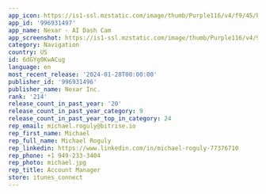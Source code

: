 ```yaml
---
app_icon: https://is1-ssl.mzstatic.com/image/thumb/Purple116/v4/f9/45/b6/f945b68d-25e9-ab8c-2518-a5070ad6020b/AppIcon-0-0-1x_U007emarketing-0-8-0-sRGB-0-85-220.png/1024x1024bb.png
app_id: '996931497'
app_name: Nexar - AI Dash Cam
app_screenshot: https://is1-ssl.mzstatic.com/image/thumb/Purple116/v4/94/34/3d/94343dd5-b267-35ab-3095-b0c606dbeccb/105c961a-39a6-4dcf-a1ee-1546c329ca08_app_store_2022_1242_U200a_U00d7_U200a2688__1.jpg/1242x2688bb.png
category: Navigation
country: US
id: 6dGYg0KwACug
language: en
most_recent_release: '2024-01-28T00:00:00'
publisher_id: '996931496'
publisher_name: Nexar Inc.
rank: '214'
release_count_in_past_year: '20'
release_count_in_past_year_category: 9
release_count_in_past_year_top_in_category: 24
rep_email: michael.roguly@bitrise.io
rep_first_name: Michael
rep_full_name: Michael Roguly
rep_linkedin: https://www.linkedin.com/in/michael-roguly-77376710
rep_phone: +1 949-233-3404
rep_photo: michael.jpg
rep_title: Account Manager
store: itunes_connect
---
```

